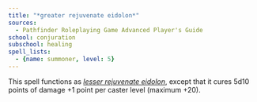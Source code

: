 ```yaml
---
title: "*greater rejuvenate eidolon*"
sources:
  - Pathfinder Roleplaying Game Advanced Player's Guide
school: conjuration
subschool: healing
spell_lists:
  - {name: summoner, level: 5}
---
```


This spell functions as [*lesser rejuvenate eidolon*](/spells/lesser-rejuvenate-eidolon/), except that it cures 5d10 points of damage +1 point per caster level (maximum +20).

